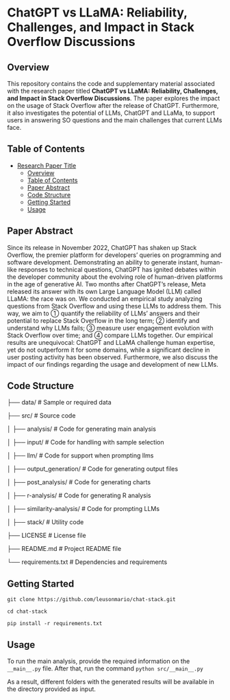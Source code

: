 # ChatGPT vs LLaMA: Reliability, Challenges, and Impact in Stack Overflow Discussions

## Overview

This repository contains the code and supplementary material associated with the research paper titled **ChatGPT vs LLaMA: Reliability, Challenges, and Impact in Stack Overflow Discussions**. The paper explores the impact on the usage of Stack Overflow after the release of ChatGPT. Furthermore, it also investigates the potential of LLMs, ChatGPT and LLaMa, to support users in answering SO questions and the main challenges that current LLMs face.

## Table of Contents

- [Research Paper Title](#research-paper-title)
    - [Overview](#overview)
    - [Table of Contents](#table-of-contents)
    - [Paper Abstract](#paper-abstract)
    - [Code Structure](#code-structure)
    - [Getting Started](#getting-started)
    - [Usage](#usage)

## Paper Abstract

Since its release in November 2022, ChatGPT has shaken up Stack Overflow, the premier platform for developers’ queries on programming and software development. Demonstrating an ability to generate instant, human-like responses to technical questions, ChatGPT has ignited debates within the developer community about the evolving role of human-driven platforms in the age of generative AI. Two months after ChatGPT’s release, Meta released its answer with its own Large Language Model (LLM) called LLaMA: the race was on. We conducted an empirical study analyzing questions from Stack Overflow and using these LLMs to address them. This way, we aim to ① quantify the reliability of LLMs’ answers and their potential to replace Stack Overflow in the long term; ② identify and understand why LLMs fails; ③ measure user engagement evolution with Stack Overflow over time; and ④ compare LLMs together. Our empirical results are unequivocal: ChatGPT and LLaMA challenge human expertise, yet do not outperform it for some domains, while a significant decline in user posting activity has been observed. Furthermore, we also discuss the impact of our findings regarding the usage and development of new LLMs.

## Code Structure

├── data/ # Sample or required data

├── src/ # Source code

│ ├── analysis/ # Code for generating main analysis

│ ├── input/ # Code for handling with sample selection

│ ├── llm/ # Code for support when prompting llms

│ ├── output_generation/ # Code for generating output files

│ ├── post_analysis/ # Code for generating charts

│ ├── r-analysis/ # Code for generating R analysis

│ ├── similarity-analysis/ # Code for prompting LLMs

│ ├── stack/ # Utility code

├── LICENSE # License file

├── README.md # Project README file

└── requirements.txt # Dependencies and requirements

## Getting Started

``git clone https://github.com/leusonmario/chat-stack.git``

``cd chat-stack``

``pip install -r requirements.txt``

## Usage

To run the main analysis, provide the required information on the ``__main__.py`` file.
After that, run the command ``python src/__main__.py``

As a result, different folders with the generated results will be available in the directory provided as input.
